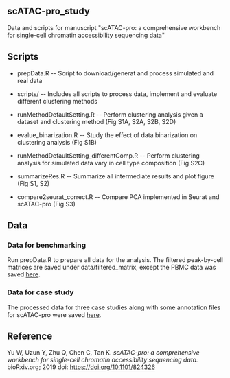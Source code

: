 scATAC-pro_study
-----------------

Data and scripts for manuscript "scATAC-pro: a comprehensive workbench for single-cell chromatin accessibility sequencing data"


## Scripts


- prepData.R -- Script to download/generat and process simulated and real data

- scripts/   -- Includes all scripts to process data, implement and evaluate different clustering methods

- runMethodDefaultSetting.R -- Perform clustering analysis given a dataset and clustering method (Fig S1A, S2A, S2B, S2D)

- evalue_binarization.R  -- Study the effect of data binarization on clustering analysis (Fig S1B)

- runMethodDefaultSetting_differentComp.R -- Perform clustering analysis for simulated data vary in cell type composition (Fig S2C)

- summarizeRes.R -- Summarize all intermediate results and plot figure (Fig S1, S2)

- compare2seurat_correct.R  -- Compare PCA implemented in Seurat and scATAC-pro (Fig S3)


## Data

### Data for benchmarking
Run prepData.R to prepare all data for the analysis. The filtered peak-by-cell matrices are saved under data/filtered_matrix, except the PBMC data was saved [here](https://chopri.app.box.com/s/dlqybg6agug46obiu3mhevofnq4vit4t/). 

### Data for case study
The processed data for three case studies along with some annotation files for scATAC-pro were saved [here](https://chopri.app.box.com/s/dlqybg6agug46obiu3mhevofnq4vit4t/).   


## Reference

Yu W, Uzun Y, Zhu Q, Chen C, Tan K. *scATAC-pro: a comprehensive workbench for single-cell chromatin accessibility sequencing data.* bioRxiv.org; 2019
doi: https://doi.org/10.1101/824326


